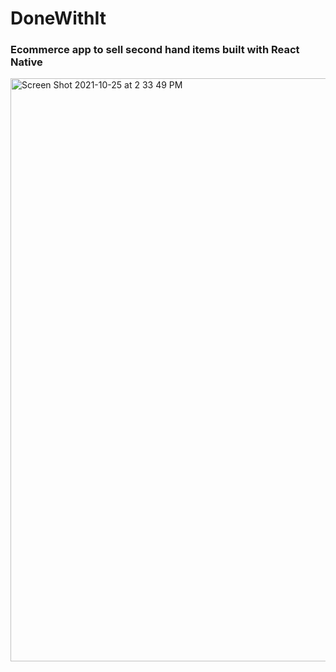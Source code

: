 # DoneWithIt

### Ecommerce app to sell second hand items built with **React Native**

<img width="933" alt="Screen Shot 2021-10-25 at 2 33 49 PM" src="https://user-images.githubusercontent.com/52841881/138774443-d6bc6826-aae6-4f14-a947-1f3822b6d53e.png">

